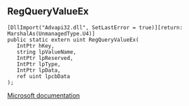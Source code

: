 ## RegQueryValueEx

```
[DllImport("Advapi32.dll", SetLastError = true)][return: MarshalAs(UnmanagedType.U4)]
public static extern uint RegQueryValueEx(
   IntPtr hKey,
   string lpValueName,
   IntPtr lpReserved,
   IntPtr lpType,
   IntPtr lpData,
   ref uint lpcbData
);
```

[Microsoft documentation](https://docs.microsoft.com/en-us/windows/win32/api/winreg/nf-winreg-regqueryvalueexa)
